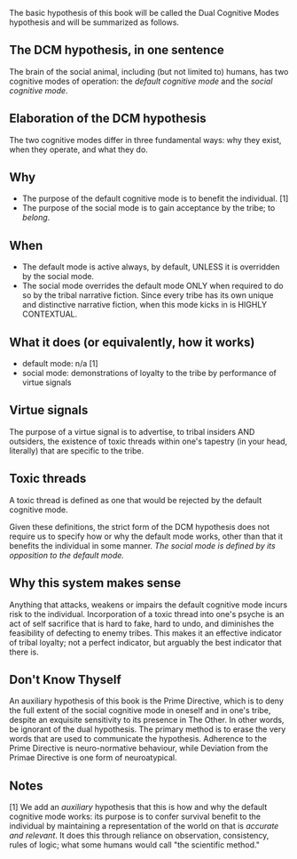 The basic hypothesis of this book will be called the Dual Cognitive Modes hypothesis and will be summarized as follows.

## The DCM hypothesis, in one sentence

The brain of the social animal, including (but not limited to) humans, has two cognitive modes of operation: the *default cognitive mode* and the *social cognitive mode*. 

## Elaboration of the DCM hypothesis

The two cognitive modes differ in three fundamental ways: why they exist, when they operate, and what they do.

## Why
- The purpose of the default cognitive mode is to benefit the individual. [1]
- The purpose of the social mode is to gain acceptance by the tribe; to *belong*.

## When
- The default mode is active always, by default, UNLESS it is overridden by the social mode.
- The social mode overrides the default mode ONLY when required to do so by the tribal narrative fiction. Since every tribe has its own unique and distinctive narrative fiction, when this mode kicks in is HIGHLY CONTEXTUAL.

## What it does (or equivalently, how it works)
- default mode: n/a [1]
- social mode: demonstrations of loyalty to the tribe by performance of virtue signals

## Virtue signals

The purpose of a virtue signal is to advertise, to tribal insiders AND outsiders, the existence of toxic threads within one's tapestry (in your head, literally) that are specific to the tribe.

## Toxic threads

A toxic thread is defined as one that would be rejected by the default cognitive mode.

Given these definitions, the strict form of the DCM hypothesis does not require us to specify how or why the default mode works, other than that it benefits the individual in some manner. *The social mode is defined by its opposition to the default mode.*

## Why this system makes sense

Anything that attacks, weakens or impairs the default cognitive mode incurs risk to the individual. Incorporation of a toxic thread into one's psyche is an act of self sacrifice that is hard to fake, hard to undo, and diminishes the feasibility of defecting to enemy tribes. This makes it an effective indicator of tribal loyalty; not a perfect indicator, but arguably the best indicator that there is.

## Don't Know Thyself

An auxiliary hypothesis of this book is the Prime Directive, which is to deny the full extent of the social cognitive mode in oneself and in one's tribe, despite an exquisite sensitivity to its presence in The Other. In other words, be ignorant of the dual hypothesis. The primary method is to erase the very words that are used to communicate the hypothesis. Adherence to the Prime Directive is neuro-normative behaviour, while Deviation from the Primae Directive is one form of neuroatypical.

## Notes

[1] We add an *auxiliary* hypothesis that this is how and why the default cognitive mode works: its purpose is to confer survival benefit to the individual by maintaining a representation of the world on that is *accurate and relevant*. It does this through reliance on observation, consistency, rules of logic; what some humans would call "the scientific method." 


